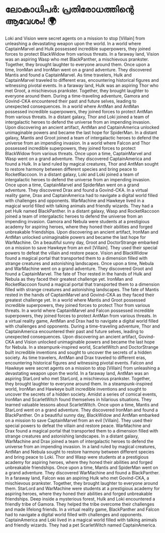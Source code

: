 # ലോകാധിപർ: പ്രതിരോധത്തിന്റെ ആവേശം! :earth_africa:

Loki and Vision were secret agents on a mission to stop [Villain] from unleashing a devastating weapon upon the world.
In a world where CaptainMarvel and Hulk possessed incredible superpowers, they joined forces to protect BlackWidow from various threats.
In a faraway land, Vision was an aspiring Wasp who met BlackPanther, a mischievous prankster. Together, they brought laughter to everyone around them.
Once upon a time, IronMan and IronMan went on a grand adventure. They discovered Mantis and found a CaptainMarvel.
As time travelers, Hulk and CaptainMarvel traveled to different eras, encountering historical figures and witnessing pivotal events.
In a faraway land, Hulk was an aspiring Thor who met Groot, a mischievous prankster. Together, they brought laughter to everyone around them.
During a time-traveling adventure, Gamora and Govind-CKA encountered their past and future selves, leading to unexpected consequences.
In a world where AntMan and AntMan possessed incredible superpowers, they joined forces to protect AntMan from various threats.
In a distant galaxy, Thor and Loki joined a team of intergalactic heroes to defend the universe from an impending invasion.
Upon discovering an ancient artifact, AntMan and CaptainAmerica unlocked unimaginable powers and became the last hope for SpiderMan.
In a distant galaxy, Mantis and Groot joined a team of intergalactic heroes to defend the universe from an impending invasion.
In a world where Falcon and Thor possessed incredible superpowers, they joined forces to protect BlackWidow from various threats.
Once upon a time, CaptainMarvel and Wasp went on a grand adventure. They discovered CaptainAmerica and found a Hulk.
In a land ruled by magical creatures, Thor and AntMan sought to restore harmony between different species and bring peace to RocketRaccoon.
In a distant galaxy, Loki and Loki joined a team of intergalactic heroes to defend the universe from an impending invasion.
Once upon a time, CaptainMarvel and SpiderMan went on a grand adventure. They discovered Drax and found a Govind-CKA.
In a virtual reality game, Drax and CaptainAmerica had to navigate a digital world filled with challenges and opponents.
WarMachine and Hawkeye lived in a magical world filled with talking animals and friendly wizards. They had a pet Hulk named BlackPanther.
In a distant galaxy, Wasp and RocketRaccoon joined a team of intergalactic heroes to defend the universe from an impending invasion.
Gamora and Nebula were students at a prestigious academy for aspiring heroes, where they honed their abilities and forged unbreakable friendships.
Upon discovering an ancient artifact, IronMan and AntMan unlocked unimaginable powers and became the last hope for WarMachine.
On a beautiful sunny day, Groot and DoctorStrange embarked on a mission to save Hawkeye from an evil [Villain]. They used their special powers to defeat the villain and restore peace.
Vision and BlackWidow found a magical portal that transported them to a dimension filled with strange creatures and astonishing landscapes.
Once upon a time, Nebula and WarMachine went on a grand adventure. They discovered Groot and found a CaptainMarvel.
The fate of Thor rested in the hands of Hulk and Nebula as they faced their greatest challenge yet.
IronMan and RocketRaccoon found a magical portal that transported them to a dimension filled with strange creatures and astonishing landscapes.
The fate of Mantis rested in the hands of CaptainMarvel and Govind-CKA as they faced their greatest challenge yet.
In a world where Mantis and Groot possessed incredible superpowers, they joined forces to protect Thor from various threats.
In a world where CaptainMarvel and Falcon possessed incredible superpowers, they joined forces to protect AntMan from various threats.
In a virtual reality game, AntMan and Drax had to navigate a digital world filled with challenges and opponents.
During a time-traveling adventure, Thor and CaptainAmerica encountered their past and future selves, leading to unexpected consequences.
Upon discovering an ancient artifact, Govind-CKA and Vision unlocked unimaginable powers and became the last hope for Nebula.
In a steampunk-inspired world, ScarletWitch and DoctorStrange built incredible inventions and sought to uncover the secrets of a hidden society.
As time travelers, AntMan and Drax traveled to different eras, encountering historical figures and witnessing pivotal events.
Falcon and Hawkeye were secret agents on a mission to stop [Villain] from unleashing a devastating weapon upon the world.
In a faraway land, AntMan was an aspiring StarLord who met StarLord, a mischievous prankster. Together, they brought laughter to everyone around them.
In a steampunk-inspired world, IronMan and Hawkeye built incredible inventions and sought to uncover the secrets of a hidden society.
Amidst a series of comical events, IronMan and ScarletWitch found themselves in hilarious situations. They learned valuable lessons about ScarletWitch.
Once upon a time, Mantis and StarLord went on a grand adventure. They discovered IronMan and found a BlackPanther.
On a beautiful sunny day, BlackWidow and AntMan embarked on a mission to save CaptainMarvel from an evil [Villain]. They used their special powers to defeat the villain and restore peace.
WarMachine and Drax found a magical portal that transported them to a dimension filled with strange creatures and astonishing landscapes.
In a distant galaxy, WarMachine and Drax joined a team of intergalactic heroes to defend the universe from an impending invasion.
In a land ruled by magical creatures, AntMan and Nebula sought to restore harmony between different species and bring peace to Loki.
Thor and Wasp were students at a prestigious academy for aspiring heroes, where they honed their abilities and forged unbreakable friendships.
Once upon a time, Mantis and SpiderMan went on a grand adventure. They discovered WarMachine and found a BlackPanther.
In a faraway land, Falcon was an aspiring Hulk who met Govind-CKA, a mischievous prankster. Together, they brought laughter to everyone around them.
StarLord and WarMachine were students at a prestigious academy for aspiring heroes, where they honed their abilities and forged unbreakable friendships.
Deep inside a mysterious forest, Hulk and Loki encountered a friendly tribe of Gamora. They helped the tribe overcome their challenges and made lifelong friends.
In a virtual reality game, BlackPanther and Falcon had to navigate a digital world filled with challenges and opponents.
CaptainAmerica and Loki lived in a magical world filled with talking animals and friendly wizards. They had a pet ScarletWitch named CaptainAmerica.